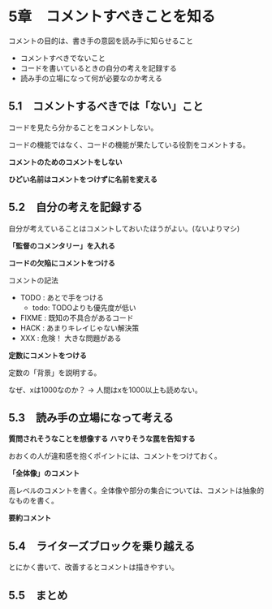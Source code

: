 # 5章　コメントすべきことを知る

コメントの目的は、書き手の意図を読み手に知らせること

- コメントすべきでないこと
- コードを書いているときの自分の考えを記録する
- 読み手の立場になって何が必要なのか考える

## 5.1　コメントするべきでは「ない」こと

コードを見たら分かることをコメントしない。

コードの機能ではなく、コードの機能が果たしている役割をコメントする。

**コメントのためのコメントをしない**

**ひどい名前はコメントをつけずに名前を変える**

## 5.2　自分の考えを記録する

自分が考えていることはコメントしておいたほうがよい。(ないよりマシ)

**「監督のコメンタリー」を入れる**

**コードの欠陥にコメントをつける**

コメントの記法

- TODO  : あとで手をつける
  - todo: TODOよりも優先度が低い
- FIXME : 既知の不具合があるコード
- HACK  : あまりキレイじゃない解決策
- XXX   : 危険！ 大きな問題がある

**定数にコメントをつける**

定数の「背景」を説明する。

なぜ、xは1000なのか？ -> 人間はxを1000以上も読めない。

## 5.3　読み手の立場になって考える

**質問されそうなことを想像する**
**ハマりそうな罠を告知する**

おおくの人が違和感を抱くポイントには、コメントをつけておく。

**「全体像」のコメント**

高レベルのコメントを書く。全体像や部分の集合については、コメントは抽象的なものを書く。

**要約コメント**

## 5.4　ライターズブロックを乗り越える

とにかく書いて、改善するとコメントは描きやすい。

## 5.5　まとめ